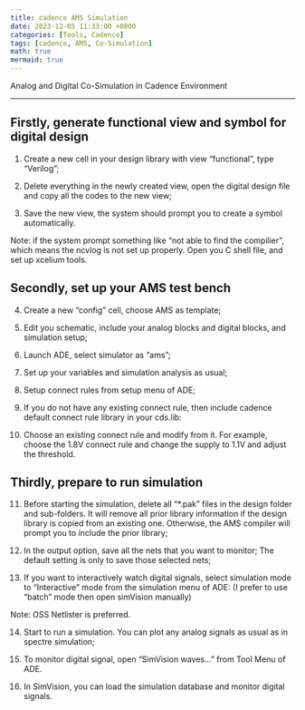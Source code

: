```yaml
---
title: cadence AMS Simulation 
date: 2023-12-05 11:33:00 +0800
categories: [Tools, Cadence]
tags: [cadence, AMS, Co-Simulation]
math: true
mermaid: true
---
```


Analog and Digital Co-Simulation in Cadence Environment

---


## Firstly, generate functional view and symbol for digital design
1.	Create a new cell in your design library with view “functional”, type “Verilog”;
 
2.	Delete everything in the newly created view, open the digital design file and copy all the codes to the new view;

3.	Save the new view, the system should prompt you to create a symbol automatically. 

Note: if the system prompt something like “not able to find the compilier”, which means the ncvlog is not set up properly. Open you C shell file, and set up xcelium tools.
 

## Secondly, set up your AMS test bench
4.	Create a new “config” cell, choose AMS as template;

5.	Edit you schematic, include your analog blocks and digital blocks, and simulation setup;

6.	Launch ADE, select simulator as “ams”;

7.	Set up your variables and simulation analysis as usual;

8.	Setup connect rules from setup menu of ADE;
 
9.	If you do not have any existing connect rule, then include cadence default connect rule library in your cds.lib:
 
10.	Choose an existing connect rule and modify from it. For example, choose the 1.8V connect rule and change the supply to 1.1V and adjust the threshold.

## Thirdly, prepare to run simulation
11.	Before starting the simulation, delete all “*.pak” files in the design folder and sub-folders. It will remove all prior library information if the design library is copied from an existing one. Otherwise, the AMS compiler will prompt you to include the prior library;

12.	In the output option, save all the nets that you want to monitor; The default setting is only to save those selected nets;

13.	If you want to interactively watch digital signals, select simulation mode to “Interactive” mode from the simulation menu of ADE: (I prefer to use “batch” mode then open simVision manually)
 
Note: OSS Netlister is preferred. 
  

14.	Start to run a simulation. You can plot any analog signals as usual as in spectre simulation;

15.	To monitor digital signal, open “SimVision waves…” from Tool Menu of ADE.

16.	In SimVision, you can load the simulation database and monitor digital signals. 
 
